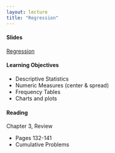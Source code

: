 ```yaml
---
layout: lecture
title: "Regression"
---
```


<h4>
	<span class="fa fa-picture-o fa-lg main-list-item-icon"></span>
	Slides
</h4>

<a href="https://docs.google.com/presentation/d/10eQJ3DxVVuC00mQ5aEBNb0nWZh8oX-vJ5mCJRQH39VA/pub?start=false&loop=false&delayms=3000" target="_blank">Regression</a>


<h4>
	<span class="fa fa-graduation-cap fa-lg main-list-item-icon"></span>
	Learning Objectives
</h4>

- Descriptive Statistics
- Numeric Measures (center & spread)
- Frequency Tables
- Charts and plots


<h4>
	<span class="fa fa-book fa-lg main-list-item-icon"></span>
	Reading
</h4>

Chapter 3, Review

- Pages 132-141
- Cumulative Problems

